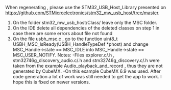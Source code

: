 When regenerating , please use the STM32_USB_Host_Library presented on https://github.com/STMicroelectronics/stm32_mw_usb_host/tree/master.
1. On the folder stm32_mw_usb_host/Class/ leave only the MSC folder.
2. On the IDE delete all dependencies of the deleted classes on step 1 in case there are some errors about file not found
3. On the file usbh_msc.c , go to the function uint8_t USBH_MSC_IsReady(USBH_HandleTypeDef *phost) and change MSC_Handle->state == MSC_IDLE into MSC_Handle->state == MSC_USER_NOTIFY.
Notes:
-Files explorer.c/.h , stm32746g_discovery_audio.c/.h and stm32746g_discovery.c/.h were taken from the example Audio_playback_and_record , thus they are not generated by CubeMX.
-On this example CubeMX 6.9 was used. After code generation a lot of work was still needed to get the app to work. I hope this is fixed on newer versions.
